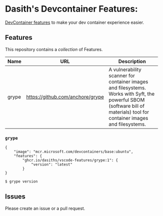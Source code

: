 # Dasith's Devcontainer Features:

[DevContainer features](https://code.visualstudio.com/blogs/2022/09/15/dev-container-features) to make your dev container experience easier.

## Features

This repository contains a _collection_ of Features.

| Name | URL | Description |
| ---  | --- | ---         |
| grype   | https://github.com/anchore/grype | A vulnerability scanner for container images and filesystems. Works with Syft, the powerful SBOM (software bill of materials) tool for container images and filesystems. |


### `grype`


```jsonc
{
    "image": "mcr.microsoft.com/devcontainers/base:ubuntu",
    "features": {
        "ghcr.io/dasiths/vscode-features/grype:1": {
            "version": "latest"
        }
}
```

```bash
$ grype version
```

## Issues

Please create an issue or a pull request.